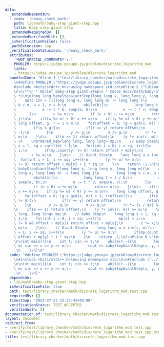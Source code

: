 ```yaml
---
data:
  _extendedDependsOn:
  - icon: ':heavy_check_mark:'
    path: lib/math/baby-step_giant-step.hpp
    title: Baby-step giant-step
  _extendedRequiredBy: []
  _extendedVerifiedWith: []
  _isVerificationFailed: false
  _pathExtension: cpp
  _verificationStatusIcon: ':heavy_check_mark:'
  attributes:
    '*NOT_SPECIAL_COMMENTS*': ''
    PROBLEM: https://judge.yosupo.jp/problem/discrete_logarithm_mod
    links:
    - https://judge.yosupo.jp/problem/discrete_logarithm_mod
  bundledCode: "#line 1 \"test/library_checker/math/discrete_logarithm_mod.test.cpp\"\
    \n#define PROBLEM \"https://judge.yosupo.jp/problem/discrete_logarithm_mod\"\n\
    #include <bits/stdc++.h>\nusing namespace std;\n\n#line 2 \"lib/math/baby-step_giant-step.hpp\"\
    \n\n/**\n * @brief Baby-step giant-step\n * @docs docs/math/baby-step_giant-step.md\n\
    \ */\n\nlong long babyStepGiantStep(long long x, long long y, long long m){\n\
    \    auto inv = [](long long a, long long m) -> long long {\n        long long\
    \ b = m, u = 1, v = 0;\n        while(b){\n            long long t = a / b;\n\
    \            a -= t * b; swap(a, b);\n            u -= t * v; swap(u, v);\n  \
    \      }\n        u %= m;\n        if (u < 0) u += m;\n        return u;\n   \
    \ };\n\n    if((x %= m) < 0) x += m;\n    if((y %= m) < 0) y += m;\n\n    long\
    \ long offset, g, r = 1 % m;\n    for(offset = 0; (g = gcd(x, m)) > 1; ++offset){\n\
    \        if(y % g){\n            if(r == y) return offset;\n            return\
    \ -1;\n        }\n        y /= g;\n        m /= g;\n        (r *= (x / g)) %=\
    \ m;\n    }\n\n    if(m == 1) return offset;\n    (y *= inv(r, m)) %= m;\n   \
    \ \n    unordered_map<long long, long long> mp;\n    // Baby Step\n    long long\
    \ z = 1, sq = sqrtl(m) + 1;\n    for(int i = 0; i < sq; i++){\n        mp[z] =\
    \ i;\n        if(mp.count(y) != 0) return offset + mp[y];\n        z *= x;\n \
    \       z %= m;\n    }\n\n    // Giant Step\n    long long u = inv(z, m);\n  \
    \  for(int i = 1; i <= sq; i++){\n        (y *= u) %= m;\n        if(mp.count(y)\
    \ != 0) return offset + mp[y] + i * sq;\n    }\n    return -1;\n}\n\nlong long\
    \ babyStepGiantStepP(long long x, long long y, long long m){\n    auto inv = [](long\
    \ long a, long long m) -> long long {\n        long long b = m, u = 1, v = 0;\n\
    \        while(b){\n            long long t = a / b;\n            a -= t * b;\
    \ swap(a, b);\n            u -= t * v; swap(u, v);\n        }\n        u %= m;\n\
    \        if (u < 0) u += m;\n        return u;\n    };\n\n    if((x %= m) < 0)\
    \ x += m;\n    if((y %= m) < 0) y += m;\n\n    long long offset, g, r = 1 % m;\n\
    \    for(offset = 0; (g = gcd(x, m)) > 1; ++offset){\n        if(y % g && offset\
    \ != 0){\n            if(r == y) return offset;\n            return -1;\n    \
    \    }\n        y /= g;\n        m /= g;\n        (r *= (x / g)) %= m;\n    }\n\
    \n    if(m == 1) return offset;\n    (y *= inv(r, m)) %= m;\n    \n    unordered_map<long\
    \ long, long long> mp;\n    // Baby Step\n    long long z = 1, sq = sqrtl(m) +\
    \ 1;\n    for(int i = 0; i < sq; i++){\n        mp[z] = i;\n        if(mp.count(y)\
    \ != 0 && offset + mp[y]) return offset + mp[y];\n        z *= x;\n        z %=\
    \ m;\n    }\n\n    // Giant Step\n    long long u = inv(z, m);\n    for(int i\
    \ = 1; i <= sq; i++){\n        (y *= u) %= m;\n        if(mp.count(y) != 0) return\
    \ offset + mp[y] + i * sq;\n    }\n    return -1;\n}\n#line 6 \"test/library_checker/math/discrete_logarithm_mod.test.cpp\"\
    \n\nint main(){\n    int t; cin >> t;\n    while(t--){\n        long long x, y,\
    \ m; cin >> x >> y >> m;\n        cout << babyStepGiantStep(x, y, m) << \"\\n\"\
    ;\n    }\n}\n"
  code: "#define PROBLEM \"https://judge.yosupo.jp/problem/discrete_logarithm_mod\"\
    \n#include <bits/stdc++.h>\nusing namespace std;\n\n#include \"../../../lib/math/baby-step_giant-step.hpp\"\
    \n\nint main(){\n    int t; cin >> t;\n    while(t--){\n        long long x, y,\
    \ m; cin >> x >> y >> m;\n        cout << babyStepGiantStep(x, y, m) << \"\\n\"\
    ;\n    }\n}"
  dependsOn:
  - lib/math/baby-step_giant-step.hpp
  isVerificationFile: true
  path: test/library_checker/math/discrete_logarithm_mod.test.cpp
  requiredBy: []
  timestamp: '2023-07-23 22:27:43+09:00'
  verificationStatus: TEST_ACCEPTED
  verifiedWith: []
documentation_of: test/library_checker/math/discrete_logarithm_mod.test.cpp
layout: document
redirect_from:
- /verify/test/library_checker/math/discrete_logarithm_mod.test.cpp
- /verify/test/library_checker/math/discrete_logarithm_mod.test.cpp.html
title: test/library_checker/math/discrete_logarithm_mod.test.cpp
---
```


